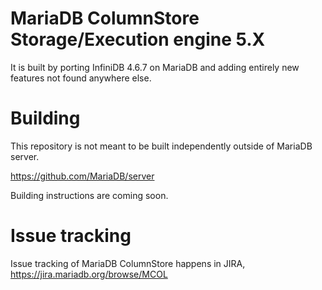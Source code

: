 # MariaDB ColumnStore Storage/Execution engine 5.X 

It is built by porting InfiniDB 4.6.7 on MariaDB and adding entirely 
new features not found anywhere else.

# Building

This repository is not meant to be built independently outside of MariaDB server. 

  https://github.com/MariaDB/server

Building instructions are coming soon.

# Issue tracking

Issue tracking of MariaDB ColumnStore happens in JIRA, https://jira.mariadb.org/browse/MCOL
